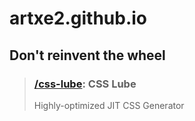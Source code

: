 # artxe2.github.io

## Don't reinvent the wheel
> ### **[/css-lube](https://artxe2.github.io/css-lube)**: CSS Lube
> Highly-optimized JIT CSS Generator